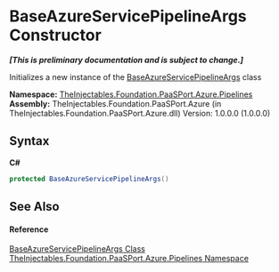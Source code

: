 # BaseAzureServicePipelineArgs Constructor 
 _**\[This is preliminary documentation and is subject to change.\]**_

Initializes a new instance of the <a href="8340ffa8-ae96-d099-17c4-b4400351ed9a">BaseAzureServicePipelineArgs</a> class

**Namespace:**&nbsp;<a href="12877838-209f-7bd8-1db6-0de375a06add">TheInjectables.Foundation.PaaSPort.Azure.Pipelines</a><br />**Assembly:**&nbsp;TheInjectables.Foundation.PaaSPort.Azure (in TheInjectables.Foundation.PaaSPort.Azure.dll) Version: 1.0.0.0 (1.0.0.0)

## Syntax

**C#**<br />
``` C#
protected BaseAzureServicePipelineArgs()
```


## See Also


#### Reference
<a href="8340ffa8-ae96-d099-17c4-b4400351ed9a">BaseAzureServicePipelineArgs Class</a><br /><a href="12877838-209f-7bd8-1db6-0de375a06add">TheInjectables.Foundation.PaaSPort.Azure.Pipelines Namespace</a><br />